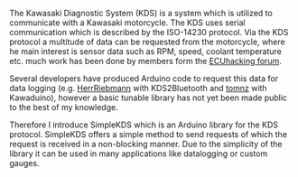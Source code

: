 The Kawasaki Diagnostic System (KDS) is a system which is utilized to communicate with a Kawasaki motorcycle. The KDS uses serial communication which is described by the ISO-14230 protocol. Via the KDS protocol a multitude of data can be requested from the motorcycle, where he main interest is sensor data such as RPM, speed, coolant temperature etc. much work has been done by members form the [ECUhacking forum](http://ecuhacking.activeboard.com/t56234221/kds-protocol/). 

Several developers have produced Arduino code to request this data for data logging (e.g. [HerrRiebmann](https://github.com/HerrRiebmann/KDS2Bluetooth/blob/master/README.md) with KDS2Bluetooth and [tomnz](https://bitbucket.org/tomnz/kawaduino/overview) with Kawaduino), however a basic tunable library has not yet been made public to the best of my knowledge. 

Therefore I introduce SimpleKDS which is an Arduino library for the KDS protocol. SimpleKDS offers a simple method to send requests of which the request is received in a non-blocking manner. Due to the simplicity of the library it can be used in many applications like datalogging or custom gauges. 
